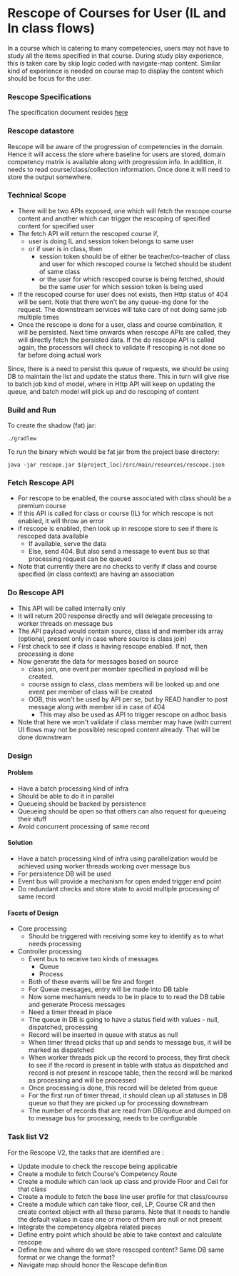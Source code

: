 # Rescope of Courses for User (IL and In class flows)

In a course which is catering to many competencies, users may not have to study all the items specified in that course. During study play experience, this is taken care by skip logic coded with navigate-map content. Similar kind of experience is needed on course map to display the content which should be focus for the user. 

### Rescope Specifications
The specification document resides [here](https://docs.google.com/document/d/1ED2MHbTLtEDym4KM163VbYgLPR_wwtCXe8q8xQNDHpU/edit?ts=5b84f144#heading=h.16lv0v7a06wr)


### Rescope datastore

Rescope will be aware of the progression of competencies in the domain. Hence it will access the store where baseline for users are stored, domain competency matrix is available along with progression info. In addition, it needs to read course/class/collection information. Once done it will need to store the output somewhere.

### Technical Scope


- There will be two APIs exposed, one which will fetch the rescope course content and another which can trigger the rescoping of specified content for specified user
- The fetch API will return the rescoped course if, 
    - user is doing IL and session token belongs to same user
    - or if user is in class, then
        - session token should be of either be teacher/co-teacher of class and user for which rescoped course is fetched should be student of same class
        - or the user for which rescoped course is being fetched, should be the same user for which session token is being used
- If the rescoped course for user does not exists, then Http status of 404 will be sent. Note that there won't be any queue-ing done for the request. The downstream services will take care of not doing same job multiple times
- Once the rescope is done for a user, class and course combination, it will be persisted. Next time onwards when rescope APIs are called, they will directly fetch the persisted data. If the do rescope API is called again, the processors will check to validate if rescoping is not done so far before doing actual work


Since, there is a need to persist this queue of requests, we should be using DB to maintain the list and update the status there. This in turn will give rise to batch job kind of model, where in Http API will keep on updating the queue, and batch model will pick up and do rescoping of content
 
### Build and Run

To create the shadow (fat) jar:

    ./gradlew

To run the binary which would be fat jar from the project base directory:

    java -jar rescope.jar $(project_loc)/src/main/resources/rescope.json

### Fetch Rescope API
- For rescope to be enabled, the course associated with class should be a premium course
- If this API is called for class or course (IL) for which rescope is not enabled, it will throw an error
- if rescope is enabled, then look up in rescope store to see if there is rescoped data available
    - If available, serve the data
    - Else, send 404. But also send a message to event bus so that processing request can be queued
- Note that currently there are no checks to verify if class and course specified (in class context) are having an association

### Do Rescope API
- This API will be called internally only
- It will return 200 response directly and will delegate processing to worker threads on message bus
- The API payload would contain source, class id and member ids array (optional, present only in case where source is class join)
- First check to see if class is having rescope enabled. If not, then processing is done
- Now generate the data for messages based on source
    - class join, one event per member specified in payload will be created.
    - course assign to class, class members will be looked up and one event per member of class will be created
    - OOB, this won't be used by API per se, but by READ handler to post message along with member id in case of 404
        - This may also be used as API to trigger rescope on adhoc basis
- Note that here we won't validate if class member may have (with current UI flows may not be possible) rescoped content already. That will be done downstream

### Design

#### Problem
- Have a batch processing kind of infra
- Should be able to do it in parallel
- Queueing should be backed by persistence
- Queueing should be open so that others can also request for queueing their stuff
- Avoid concurrent processing of same record

#### Solution
- Have a batch processing kind of infra using parallelization would be achieved using worker threads working over message bus
- For persistence DB will be used
- Event bus will provide a mechanism for open ended trigger end point
- Do redundant checks and store state to avoid multiple processing of same record

#### Facets of Design
- Core processing
    - Should be triggered with receiving some key to identify as to what needs processing
- Controller processing
    - Event bus to receive two kinds of messages
        - Queue
        - Process
    - Both of these events will be fire and forget
    - For Queue messages, entry will be made into DB table
    - Now some mechanism needs to be in place to to read the DB table and generate Process messages
    - Need a timer thread in place
    - The queue in DB is going to have a status field with values - null, dispatched, processing
    - Record will be inserted in queue with status as null
    - When timer thread picks that up and sends to message bus, it will be marked as dispatched
    - When worker threads pick up the record to process, they first check to see if the record is present in table with status as dispatched and record is not present in rescope table, then the record will be marked as processing and will be processed
    - Once processing is done, this record will be deleted from queue
    - For the first run of timer thread, it should clean up all statuses in DB queue so that they are picked up for processing downstream
    - The number of records that are read from DB/queue and dumped on to message bus for processing, needs to be configurable

### Task list V2
For the Rescope V2, the tasks that are identified are :

- Update module to check the rescope being applicable
- Create a module to fetch Course's Competency Route
- Create a module which can look up class and provide Floor and Ceil for that class
- Create a module to fetch the base line user profile for that class/course
- Create a module which can take floor, ceil, LP, Course CR and then create context object with all these params.
    Note that it needs to handle the default values in case one or more of them are null or not present
- Integrate the competency algebra related pieces
- Define entry point which should be able to take context and calculate rescope
- Define how and where do we store rescoped content? Same DB same format or we change the format?
- Navigate map should honor the Rescope definition
